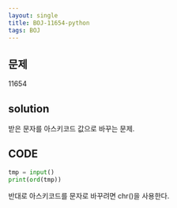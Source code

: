 ```yaml
---
layout: single
title: BOJ-11654-python
tags: BOJ
---
```


## 문제  
11654

## solution  
받은 문자를 아스키코드 값으로 바꾸는 문제.

## CODE  

```python
tmp = input()
print(ord(tmp))
```
반대로 아스키코드를 문자로 바꾸려면 chr()을 사용한다.
    